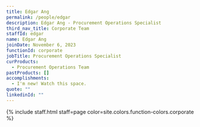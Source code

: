 ```yaml
---
title: Edgar Ang
permalink: /people/edgar
description: Edgar Ang - Procurement Operations Specialist
third_nav_title: Corporate Team
staffId: edgar
name: Edgar Ang
joinDate: November 6, 2023
functionId: corporate
jobTitle: Procurement Operations Specialist
curProducts:
  - Procurement Operations Team
pastProducts: []
accomplishments:
  - I'm new! Watch this space.
quote: ""
linkedinId: ""
---
```


{% include staff.html staff=page color=site.colors.function-colors.corporate %}
